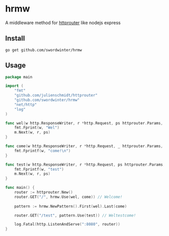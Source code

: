 # hrmw
A middleware method for [httprouter](#https://github.com/julienschmidt/httprouter) like nodejs express

## Install
```
go get github.com/swordwinter/hrmw
```

## Usage
```go
package main

import (
    "fmt"
    "github.com/julienschmidt/httprouter"
    "github.com/swordwinter/hrmw"
    "net/http"
    "log"
)

func wel(w http.ResponseWriter, r *http.Request, ps httprouter.Params, m *hrmw.Middleware) {
    fmt.Fprint(w, "Wel")
    m.Next(w, r, ps)
}

func come(w http.ResponseWriter, r *http.Request, _ httprouter.Params, m *hrmw.Middleware) {
    fmt.Fprintf(w, "come!\n")
}

func test(w http.ResponseWriter, r *http.Request, ps httprouter.Params, m *hrmw.Middleware) {
    fmt.Fprintf(w, "test")
	m.Next(w, r, ps)
}

func main() {
    router := httprouter.New()
    router.GET("/", hrmw.Use(wel, come)) // Welcome!
	
	pattern := hrmw.NewPattern().First(wel).Last(come)

	router.GET("/test", pattern.Use(test)) // Weltestcome!

    log.Fatal(http.ListenAndServe(":8080", router))
}
```
